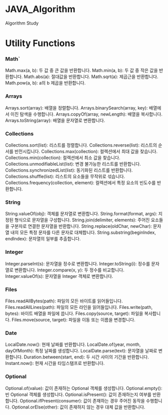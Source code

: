 # JAVA_Algorithm
Algorithm Study

# Utility Functions

### Math`
Math.max(a, b): 두 값 중 큰 값을 반환합니다.
Math.min(a, b): 두 값 중 작은 값을 반환합니다.
Math.abs(a): 절대값을 반환합니다.
Math.sqrt(a): 제곱근을 반환합니다.
Math.pow(a, b): a의 b 제곱을 반환합니다.

### Arrays
Arrays.sort(array): 배열을 정렬합니다.
Arrays.binarySearch(array, key): 배열에서 이진 탐색을 수행합니다.
Arrays.copyOf(array, newLength): 배열을 복사합니다.
Arrays.toString(array): 배열을 문자열로 변환합니다.

### Collections   
Collections.sort(list): 리스트를 정렬합니다.
Collections.reverse(list): 리스트의 순서를 반전시킵니다.
Collections.max(collection): 컬렉션에서 최대 값을 찾습니다.
Collections.min(collection): 컬렉션에서 최소 값을 찾습니다.
Collections.unmodifiableList(list): 변경 불가능한 리스트를 반환합니다.
Collections.synchronizedList(list): 동기화된 리스트를 반환합니다.
Collections.shuffle(list): 리스트의 요소들을 무작위로 섞습니다.
Collections.frequency(collection, element): 컬렉션에서 특정 요소의 빈도수를 반환합니다.

### String
String.valueOf(obj): 객체를 문자열로 변환합니다.
String.format(format, args): 지정된 형식으로 문자열을 구성합니다.
String.join(delimiter, elements): 주어진 요소들을 구분자로 연결한 문자열을 반환합니다.
String.replace(oldChar, newChar): 문자열 내의 모든 특정 문자를 다른 문자로 대체합니다.
String.substring(beginIndex, endIndex): 문자열의 일부를 추출합니다.

### Integer
Integer.parseInt(s): 문자열을 정수로 변환합니다.
Integer.toString(i): 정수를 문자열로 변환합니다.
Integer.compare(x, y): 두 정수를 비교합니다.
Integer.valueOf(s): 문자열을 Integer 객체로 변환합니다.

### Files
Files.readAllBytes(path): 파일의 모든 바이트를 읽어들입니다.
Files.readAllLines(path): 파일의 모든 라인을 읽어들입니다.
Files.write(path, bytes): 바이트 배열을 파일에 씁니다.
Files.copy(source, target): 파일을 복사합니다.
Files.move(source, target): 파일을 이동 또는 이름을 변경합니다.


### Date
LocalDate.now(): 현재 날짜를 반환합니다.
LocalDate.of(year, month, dayOfMonth): 특정 날짜를 생성합니다.
LocalDate.parse(text): 문자열을 날짜로 변환합니다.
Duration.between(start, end): 두 시간 사이의 기간을 반환합니다.
Instant.now(): 현재 시간을 타임스탬프로 반환합니다.

### Optional
Optional.of(value): 값이 존재하는 Optional 객체를 생성합니다.
Optional.empty(): 빈 Optional 객체를 생성합니다.
Optional.isPresent(): 값이 존재하는지 여부를 반환합니다.
Optional.ifPresent(consumer): 값이 존재하는 경우 주어진 동작을 수행합니다.
Optional.orElse(other): 값이 존재하지 않는 경우 대체 값을 반환합니다.